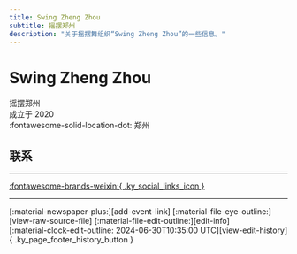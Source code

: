```yaml
---
title: Swing Zheng Zhou
subtitle: 摇摆郑州
description: "关于摇摆舞组织“Swing Zheng Zhou”的一些信息。"
---
```


# Swing Zheng Zhou

摇摆郑州  
成立于 2020  
:fontawesome-solid-location-dot: 郑州  


## 联系


---

 [:fontawesome-brands-weixin:{ .ky_social_links_icon }](# "SwingZhengZhou摇摆郑州")

---

<div class="ky_page_footer" markdown>
<div class="ky_page_footer_trailing" markdown="span">
[:material-newspaper-plus:][add-event-link]
[:material-file-eye-outline:][view-raw-source-file]
[:material-file-edit-outline:][edit-info]
</div>
<div class="ky_page_footer_leading" markdown="span">
[:material-clock-edit-outline: 2024-06-30T10:35:00 UTC][view-edit-history]{ .ky_page_footer_history_button }
</div>
</div>

[add-event-link]: https://github.com/swingdance/events/issues/new?assignees=&labels=add+event&projects=&template=02-add_entity.yml&title=%5Bzh_CN%5D%20Add%20Event%3A%20%3CName%3E&region=zh_CN&province=Henan&city=Zhengzhou&org_id=swing-zheng-zhou "添加活动"
[view-raw-source-file]: https://github.com/swingdance/orgs/blob/main/zh_CN/swing-zheng-zhou.json "查看原始源文件"
[edit-info]: https://github.com/swingdance/orgs/issues/new?assignees=&labels=update+org&projects=&template=03-update_entity.yml&title=%5Bzh_CN%5D%20Update%20Org%3A%20Swing%20Zheng%20Zhou&region=zh_CN&id=swing-zheng-zhou&name=Swing%20Zheng%20Zhou "编辑信息"

[view-edit-history]: https://github.com/swingdance/orgs/commits/main/zh_CN/swing-zheng-zhou.json "查看编辑历史"
